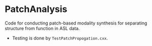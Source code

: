 PatchAnalysis
=============

Code for conducting patch-based modality synthesis for separating structure from function in ASL data. 

* Testing is done by `TestPatchPropogation.cxx`. 
